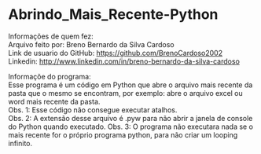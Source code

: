 # Abrindo_Mais_Recente-Python

Informações de quem fez:  
Arquivo feito por: Breno Bernardo da Silva Cardoso  
Link de usuario do GitHub: https://github.com/BrenoCardoso2002  
Linkedin: http://www.linkedin.com/in/breno-bernardo-da-silva-cardoso  

Informaçõe do programa:  
Esse programa é um código em Python que abre o arquivo mais recente da pasta que o mesmo se encontram, por exemplo: abre o arquivo excel ou word mais recente da pasta.  
Obs. 1: Esse código não consegue executar atalhos.  
Obs. 2: A extensão desse arquivo é .pyw para não abrir a janela de console do Python quando executado.
Obs. 3: O programa não executara nada se o mais recente for o próprio programa python, para não criar um looping infinito.
